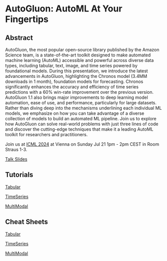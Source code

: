 # AutoGluon: AutoML At Your Fingertips

## Abstract

AutoGluon, the most popular open-source library published by the Amazon Science team, is a state-of-the-art toolkit designed to make automated machine learning (AutoML) accessible and powerful across diverse data types, including tabular, text, image, and time series powered by foundational models. During this presentation, we introduce the latest advancements in AutoGluon, highlighting the Chronos model (3.4MM downloads in 1 month), foundation models for forecasting. Chronos significantly enhances the accuracy and efficiency of time series predictions with a 60% win-rate improvement over the previous version. AutoGluon 1.1 also brings major improvements to deep learning model automation, ease of use, and performance, particularly for large datasets. Rather than diving deep into the mechanisms underlining each individual ML models, we emphasize on how you can take advantage of a diverse collection of models to build an automated ML pipeline. Join us to explore how AutoGluon can solve real-world problems with just three lines of code and discover the cutting-edge techniques that make it a leading AutoML toolkit for researchers and practitioners.

Join us at [ICML 2024](https://icml.cc/) at Vienna on Sunday Jul 21 1pm - 2pm CEST in Room Straus 1-3.

[Talk Slides](https://docs.google.com/presentation/d/1qKTcqlYfJoHkpcbMHW8RSxFjtCB3Rwa2QqMLERflJRQ/edit#slide=id.p1)


## Tutorials

[Tabular](https://auto.gluon.ai/stable/tutorials/tabular/index.html) 

[TimeSeries](https://auto.gluon.ai/stable/tutorials/timeseries/index.html)

[MultiModal](https://auto.gluon.ai/stable/tutorials/multimodal/index.html)


## Cheat Sheets

[Tabular](https://nbviewer.org/github/Innixma/autogluon-doc-utils/blob/main/docs/cheatsheets/stable/autogluon-cheat-sheet.pdf) 

[TimeSeries](https://raw.githubusercontent.com/Innixma/autogluon-doc-utils/main/docs/cheatsheets/stable/timeseries/autogluon-cheat-sheet-ts.jpeg)

[MultiModal](https://automl-mm-bench.s3-accelerate.amazonaws.com/cheatsheet/stable/automm.jpeg)
